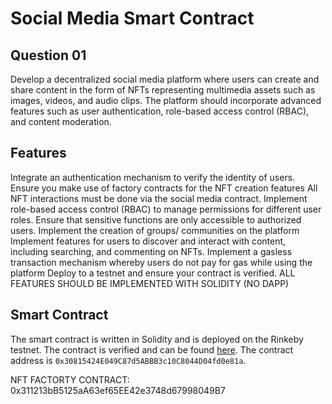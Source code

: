 # Social Media Smart Contract

## Question 01

Develop a decentralized social media platform where users can create and share content in the form of NFTs representing multimedia assets such as images, videos, and audio clips. The platform should incorporate advanced features such as user authentication, role-based access control (RBAC), and content moderation.

## Features

Integrate an authentication mechanism to verify the identity of users.
Ensure you make use of factory contracts for the NFT creation features
All NFT interactions must be done via the social media contract.
Implement role-based access control (RBAC) to manage permissions for different user roles.
Ensure that sensitive functions are only accessible to authorized users.
Implement the creation of groups/ communities on the platform
Implement features for users to discover and interact with content, including searching, and commenting on NFTs.
Implement a gasless transaction mechanism whereby users do not pay for gas while using the platform
Deploy to a testnet and ensure your contract is verified.
ALL FEATURES SHOULD BE IMPLEMENTED WITH SOLIDITY (NO DAPP)

## Smart Contract

The smart contract is written in Solidity and is deployed on the Rinkeby testnet. The contract is verified and can be found [here](https://sepolia.etherscan.io/address/0x30815424E049C87d5ABBB3c10C8044D04fd0e81a#code). The contract address is `0x30815424E049C87d5ABBB3c10C8044D04fd0e81a`.

NFT FACTORTY CONTRACT:  0x311213bB5125aA63ef65EE42e3748d67998049B7 
